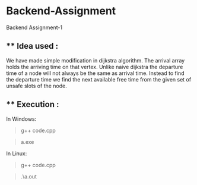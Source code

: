 # Backend-Assignment
Backend Assignment-1

** Idea used :
-----------------

We have made simple modification in dijkstra algorithm. The arrival array holds the arriving time on that vertex. Unlike naive dijkstra the departure time of a node will not always be the same as arrival time. Instead to find the departure time we find the next available free time from the given set of unsafe slots of the node.


** Execution :
--------------------
In Windows:

> g++ code.cpp

> a.exe

In Linux:

> g++ code.cpp

> .\a.out
